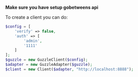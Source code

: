 **Make sure you have setup gobetweens api**

To create a client you can do:

```php
$config = [
    'verify' => false,
    'auth' => [
        'admin',
        '1111'
    ]
];
$guzzle = new GuzzleClient($config);
$adapter = new GuzzleAdapter($guzzle);
$client = new Client($adapter, "http://localhost:8888");
```
